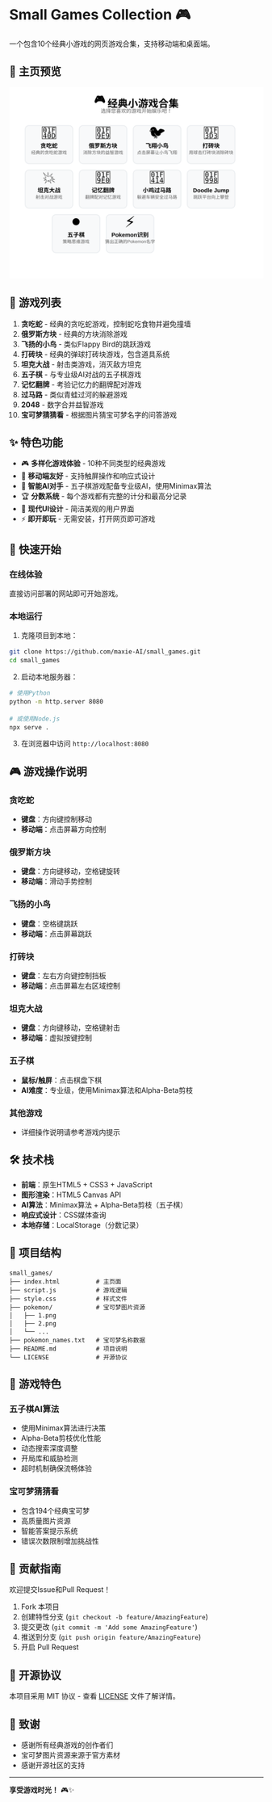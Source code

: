# Small Games Collection 🎮

一个包含10个经典小游戏的网页游戏合集，支持移动端和桌面端。

## 📸 主页预览

![Homepage Screenshot](homepage-screenshot.svg)

## 🎯 游戏列表

1. **贪吃蛇** - 经典的贪吃蛇游戏，控制蛇吃食物并避免撞墙
2. **俄罗斯方块** - 经典的方块消除游戏
3. **飞扬的小鸟** - 类似Flappy Bird的跳跃游戏
4. **打砖块** - 经典的弹球打砖块游戏，包含道具系统
5. **坦克大战** - 射击类游戏，消灭敌方坦克
6. **五子棋** - 与专业级AI对战的五子棋游戏
7. **记忆翻牌** - 考验记忆力的翻牌配对游戏
8. **过马路** - 类似青蛙过河的躲避游戏
9. **2048** - 数字合并益智游戏
10. **宝可梦猜猜看** - 根据图片猜宝可梦名字的问答游戏

## ✨ 特色功能

- 🎮 **多样化游戏体验** - 10种不同类型的经典游戏
- 📱 **移动端友好** - 支持触屏操作和响应式设计
- 🤖 **智能AI对手** - 五子棋游戏配备专业级AI，使用Minimax算法
- 🏆 **分数系统** - 每个游戏都有完整的计分和最高分记录
- 🎨 **现代UI设计** - 简洁美观的用户界面
- ⚡ **即开即玩** - 无需安装，打开网页即可游戏

## 🚀 快速开始

### 在线体验
直接访问部署的网站即可开始游戏。

### 本地运行

1. 克隆项目到本地：
```bash
git clone https://github.com/maxie-AI/small_games.git
cd small_games
```

2. 启动本地服务器：
```bash
# 使用Python
python -m http.server 8080

# 或使用Node.js
npx serve .
```

3. 在浏览器中访问 `http://localhost:8080`

## 🎮 游戏操作说明

### 贪吃蛇
- **键盘**：方向键控制移动
- **移动端**：点击屏幕方向控制

### 俄罗斯方块
- **键盘**：方向键移动，空格键旋转
- **移动端**：滑动手势控制

### 飞扬的小鸟
- **键盘**：空格键跳跃
- **移动端**：点击屏幕跳跃

### 打砖块
- **键盘**：左右方向键控制挡板
- **移动端**：点击屏幕左右区域控制

### 坦克大战
- **键盘**：方向键移动，空格键射击
- **移动端**：虚拟按键控制

### 五子棋
- **鼠标/触屏**：点击棋盘下棋
- **AI难度**：专业级，使用Minimax算法和Alpha-Beta剪枝

### 其他游戏
- 详细操作说明请参考游戏内提示

## 🛠️ 技术栈

- **前端**：原生HTML5 + CSS3 + JavaScript
- **图形渲染**：HTML5 Canvas API
- **AI算法**：Minimax算法 + Alpha-Beta剪枝（五子棋）
- **响应式设计**：CSS媒体查询
- **本地存储**：LocalStorage（分数记录）

## 📁 项目结构

```
small_games/
├── index.html          # 主页面
├── script.js           # 游戏逻辑
├── style.css           # 样式文件
├── pokemon/            # 宝可梦图片资源
│   ├── 1.png
│   ├── 2.png
│   └── ...
├── pokemon_names.txt   # 宝可梦名称数据
├── README.md           # 项目说明
└── LICENSE             # 开源协议
```

## 🎯 游戏特色

### 五子棋AI算法
- 使用Minimax算法进行决策
- Alpha-Beta剪枝优化性能
- 动态搜索深度调整
- 开局库和威胁检测
- 超时机制确保流畅体验

### 宝可梦猜猜看
- 包含194个经典宝可梦
- 高质量图片资源
- 智能答案提示系统
- 错误次数限制增加挑战性

## 🤝 贡献指南

欢迎提交Issue和Pull Request！

1. Fork 本项目
2. 创建特性分支 (`git checkout -b feature/AmazingFeature`)
3. 提交更改 (`git commit -m 'Add some AmazingFeature'`)
4. 推送到分支 (`git push origin feature/AmazingFeature`)
5. 开启 Pull Request

## 📄 开源协议

本项目采用 MIT 协议 - 查看 [LICENSE](LICENSE) 文件了解详情。

## 🙏 致谢

- 感谢所有经典游戏的创作者们
- 宝可梦图片资源来源于官方素材
- 感谢开源社区的支持

---

**享受游戏时光！** 🎮✨
